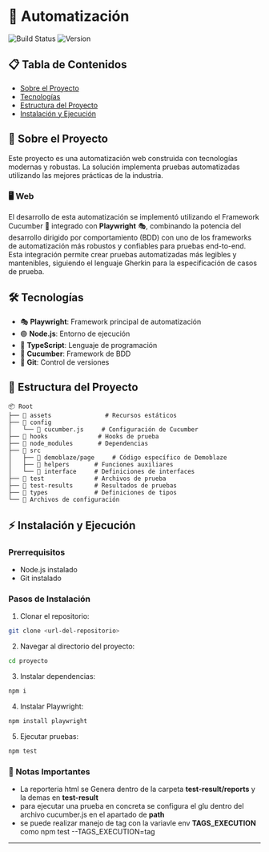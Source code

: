 # 🤖 Automatización

![Build Status](https://img.shields.io/badge/build-passing-brightgreen)
![Version](https://img.shields.io/badge/version-1.0.0-blue)

## 📋 Tabla de Contenidos
- [Sobre el Proyecto](#sobre-el-proyecto)
- [Tecnologías](#tecnologías)
- [Estructura del Proyecto](#estructura-del-proyecto)
- [Instalación y Ejecución](#instalación-y-ejecución)

## 📄 Sobre el Proyecto
Este proyecto es una automatización web  construida con tecnologías modernas y robustas. La solución implementa pruebas automatizadas utilizando las mejores prácticas de la industria.

### 🖥️ Web
El desarrollo de esta automatización se implementó utilizando el Framework Cucumber 🥒 integrado con **Playwright** 🎭, combinando la potencia del desarrollo dirigido por comportamiento (BDD) con uno de los frameworks de automatización más robustos y confiables para pruebas end-to-end. Esta integración permite crear pruebas automatizadas más legibles y mantenibles, siguiendo el lenguaje Gherkin para la especificación de casos de prueba.

## 🛠️ Tecnologías

- 🎭 **Playwright**: Framework principal de automatización
- 🟢 **Node.js**: Entorno de ejecución
- 🔷 **TypeScript**: Lenguaje de programación
- 🥒 **Cucumber**: Framework de BDD
- 🌿 **Git**: Control de versiones

## 📁 Estructura del Proyecto

```
📦 Root
├── 📁 assets               # Recursos estáticos
├── 📁 config
│   └── 📄 cucumber.js     # Configuración de Cucumber
├── 📁 hooks              # Hooks de prueba
├── 📁 node_modules       # Dependencias
├── 📁 src
│   ├── 📁 demoblaze/page     # Código específico de Demoblaze
│   ├── 📁 helpers       # Funciones auxiliares
│   └── 📁 interface     # Definiciones de interfaces
├── 📁 test              # Archivos de prueba
├── 📁 test-results      # Resultados de pruebas
├── 📁 types             # Definiciones de tipos
└── 📄 Archivos de configuración
```

## ⚡ Instalación y Ejecución

### Prerrequisitos
- Node.js instalado
- Git instalado

### Pasos de Instalación

1. Clonar el repositorio:
```bash
git clone <url-del-repositorio>
```

2. Navegar al directorio del proyecto:
```bash
cd proyecto
```

3. Instalar dependencias:
```bash
npm i
```

4. Instalar Playwright:
```bash
npm install playwright
```

5. Ejecutar pruebas:
```bash
npm test
```



### 📝 Notas Importantes
- La reporteria html se Genera dentro de la carpeta **test-result/reports**  y la demas en **test-result**
- para ejecutar una prueba en concreta se configura el glu dentro del archivo cucumber.js en el apartado de **path** 
- se puede realizar manejo de tag con la variavle env **TAGS_EXECUTION** como  npm test --TAGS_EXECUTION=tag

---

